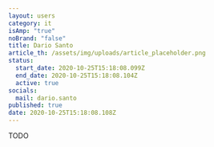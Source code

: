 ```yaml
---
layout: users
category: it
isAmp: "true"
noBrand: "false"
title: Dario Santo
article_th: /assets/img/uploads/article_placeholder.png
status:
  start_date: 2020-10-25T15:18:08.099Z
  end_date: 2020-10-25T15:18:08.104Z
  active: true
socials:
  mail: dario.santo
published: true
date: 2020-10-25T15:18:08.108Z
---
```

TODO